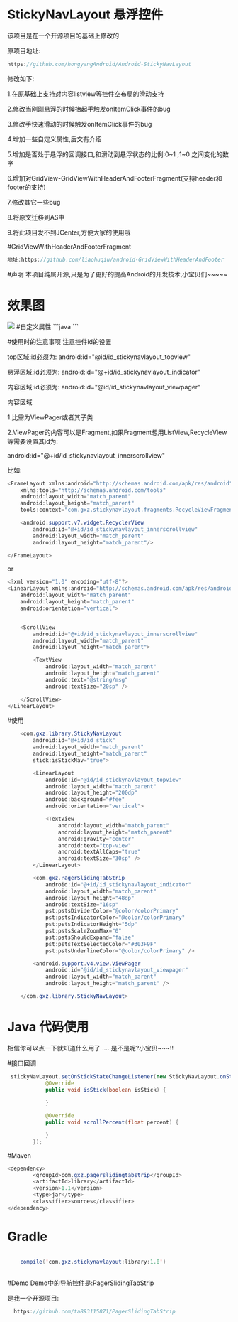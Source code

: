 # StickyNavLayout 悬浮控件
该项目是在一个开源项目的基础上修改的</p>
原项目地址:
```java
https://github.com/hongyangAndroid/Android-StickyNavLayout
```
修改如下:</p>
1.在原基础上支持对内容listview等控件空布局的滑动支持</p>
2.修改当刚刚悬浮的时候抬起手触发onItemClick事件的bug</p>
3.修改手快速滑动的时候触发onItemClick事件的bug</p>
4.增加一些自定义属性,后文有介绍</p>
5.增加是否处于悬浮的回调接口,和滑动到悬浮状态的比例:0~1 ;1~0 之间变化的数字</p>
6.增加对GridView-GridViewWithHeaderAndFooterFragment(支持header和footer的支持)</p>
7.修改其它一些bug</p>
8.将原文迁移到AS中</p>
9.将此项目发不到JCenter,方便大家的使用哦</p>

#GridViewWithHeaderAndFooterFragment
```java
地址:https://github.com/liaohuqiu/android-GridViewWithHeaderAndFooter
```
#声明
本项目纯属开源,只是为了更好的提高Android的开发技术,小宝贝们~~~~~

# 效果图
<img src="stick.gif"/>
#自定义属性
```java
<resources>
    <declare-styleable name="StickNavLayout">
        <!--默认是否悬停tab-->
        <attr name="isStickNav" format="boolean" />
        <!--距离悬浮的位置-->
        <attr name="stickOffset" format="dimension" />
    </declare-styleable>
</resources>
```

#使用时的注意事项
注意控件id的设置</p>
top区域:id必须为: android:id="@id/id_stickynavlayout_topview"</p>
悬浮区域:id必须为: android:id="@+id/id_stickynavlayout_indicator"</p>
内容区域:id必须为:  android:id="@id/id_stickynavlayout_viewpager"</p>
内容区域</p>
1.比需为ViewPager或者其子类</p>
2.ViewPager的内容可以是Fragment,如果Fragment想用ListView,RecycleView等需要设置其id为:</p>
 android:id="@+id/id_stickynavlayout_innerscrollview"</p>
比如:</p>
```java
<FrameLayout xmlns:android="http://schemas.android.com/apk/res/android"
    xmlns:tools="http://schemas.android.com/tools"
    android:layout_width="match_parent"
    android:layout_height="match_parent"
    tools:context="com.gxz.stickynavlayout.fragments.RecycleViewFragment">

    <android.support.v7.widget.RecyclerView
        android:id="@+id/id_stickynavlayout_innerscrollview"
        android:layout_width="match_parent"
        android:layout_height="match_parent"/>

</FrameLayout>
```
or
```java
<?xml version="1.0" encoding="utf-8"?>
<LinearLayout xmlns:android="http://schemas.android.com/apk/res/android"
    android:layout_width="match_parent"
    android:layout_height="match_parent"
    android:orientation="vertical">


    <ScrollView
        android:id="@+id/id_stickynavlayout_innerscrollview"
        android:layout_width="match_parent"
        android:layout_height="match_parent">

        <TextView
            android:layout_width="match_parent"
            android:layout_height="match_parent"
            android:text="@string/msg"
            android:textSize="20sp" />

    </ScrollView>
</LinearLayout>
```
#使用
```java
    <com.gxz.library.StickyNavLayout
        android:id="@+id/id_stick"
        android:layout_width="match_parent"
        android:layout_height="match_parent"
        stick:isStickNav="true">

        <LinearLayout
            android:id="@id/id_stickynavlayout_topview"
            android:layout_width="match_parent"
            android:layout_height="200dp"
            android:background="#fee"
            android:orientation="vertical">

            <TextView
                android:layout_width="match_parent"
                android:layout_height="match_parent"
                android:gravity="center"
                android:text="top-view"
                android:textAllCaps="true"
                android:textSize="30sp" />
        </LinearLayout>

        <com.gxz.PagerSlidingTabStrip
            android:id="@+id/id_stickynavlayout_indicator"
            android:layout_width="match_parent"
            android:layout_height="48dp"
            android:textSize="16sp"
            pst:pstsDividerColor="@color/colorPrimary"
            pst:pstsIndicatorColor="@color/colorPrimary"
            pst:pstsIndicatorHeight="5dp"
            pst:pstsScaleZoomMax="0"
            pst:pstsShouldExpand="false"
            pst:pstsTextSelectedColor="#303F9F"
            pst:pstsUnderlineColor="@color/colorPrimary" />

        <android.support.v4.view.ViewPager
            android:id="@id/id_stickynavlayout_viewpager"
            android:layout_width="match_parent"
            android:layout_height="match_parent" />

    </com.gxz.library.StickyNavLayout>
```
# Java  代码使用
相信你可以点一下就知道什么用了 .... 是不是呢?小宝贝~~~!!

#接口回调
```java
 stickyNavLayout.setOnStickStateChangeListener(new StickyNavLayout.onStickStateChangeListener() {
            @Override
            public void isStick(boolean isStick) {
                
            }

            @Override
            public void scrollPercent(float percent) {

            }
        });
```
#Maven

```java
<dependency>
        <groupId>com.gxz.pagerslidingtabstrip</groupId>
        <artifactId>library</artifactId>
        <version>1.1</version>
        <type>jar</type>
        <classifier>sources</classifier>
</dependency>
```
# Gradle

```java

    compile('com.gxz.stickynavlayout:library:1.0')
    
```
#Demo 
Demo中的导航控件是:PagerSlidingTabStrip</p>
是我一个开源项目:

```java
  https://github.com/ta893115871/PagerSlidingTabStrip
```    